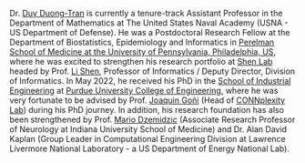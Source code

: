 Dr. <a href="https://sites.google.com/view/dduongtr">Duy Duong-Tran</a> is currently  a tenure-track Assistant Professor in the Department of Mathematics at The United States Naval Academy (USNA - US Department of Defense). He was a Postdoctoral Research Fellow at the Department of Biostatistics, Epidemiology and Informatics in <a href="https://www.med.upenn.edu/">Perelman School of Medicine at the University of Pennsylvania, Philadelphia, US</a>, where he was excited to strengthen his research portfolio at <a href="https://www.med.upenn.edu/shenlab/">Shen Lab</a> headed by Prof. <a href="https://www.med.upenn.edu/shenlab/li-shen-short-bio.html">Li Shen</a>, Professor of Informatics / Deputy Director, Division of Informatics. In May 2022, he received his PhD in the <a href="https://engineering.purdue.edu/IE">School of Industrial Engineering</a> at <a href="https://engineering.purdue.edu/Engr">Purdue University College of Engineering</a>, where he was very fortunate to be advised by Prof. <a href="https://engineering.purdue.edu/ConnplexityLab/research/research-group">Joaquin Goñi</a> (Head of <a href="https://engineering.purdue.edu/ConnplexityLab">CONNplexity Lab</a>) during his PhD journey. In addition, his research foundation has also been strengthened by Prof. <a href="https://medicine.iu.edu/faculty/2744/dzemidzic-mario">Mario Dzemidzic</a> (Associate Research Professor of Neurology at Indiana University School of Medicine) and Dr. Alan David Kaplan (Group Leader in Computational Engineering Division at Lawrence Livermore National Laboratory - a US Department of Energy National Lab).